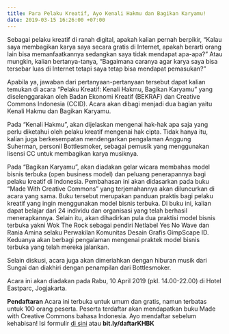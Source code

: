 ```yaml
---
title: Para Pelaku Kreatif, Ayo Kenali Hakmu dan Bagikan Karyamu!
date: 2019-03-15 16:26:00 +07:00
---
```


Sebagai pelaku kreatif di ranah digital, apakah kalian pernah berpikir, “Kalau saya membagikan karya saya secara gratis di Internet, apakah berarti orang lain bisa memanfaatkannya sedangkan saya tidak mendapat apa-apa?” Atau mungkin, kalian bertanya-tanya, “Bagaimana caranya agar karya saya bisa tersebar luas di Internet tetapi saya tetap bisa mendapat pemasukan?”

Apabila ya, jawaban dari pertanyaan-pertanyaan tersebut dapat kalian temukan di acara “Pelaku Kreatif: Kenali Hakmu, Bagikan Karyamu” yang diselenggarakan oleh Badan Ekonomi Kreatif (BEKRAF) dan Creative Commons Indonesia (CCID). Acara akan dibagi menjadi dua bagian yaitu Kenali Hakmu dan Bagikan Karyamu.

Pada “Kenali Hakmu”, akan dijelaskan mengenai hak-hak apa saja yang perlu diketahui oleh pelaku kreatif mengenai hak cipta. Tidak hanya itu, kalian juga berkesempatan mendengarkan pengalaman Anggung Suherman, personil Bottlesmoker, sebagai pemusik yang menggunakan lisensi CC untuk membagikan karya musiknya.

Pada “Bagikan Karyamu”, akan diadakan gelar wicara membahas model bisnis terbuka (open business model) dan peluang penerapannya bagi pelaku kreatif di Indonesia. Pembahasan ini akan didasarkan pada buku “Made With Creative Commons” yang terjemahannya akan diluncurkan di acara yang sama. Buku tersebut merupakan panduan praktis bagi pelaku kreatif yang ingin menggunakan model bisnis terbuka. Di buku ini, kalian dapat belajar dari 24 individu dan organisasi yang telah berhasil menerapkannya. Selain itu, akan dihadirkan pula dua praktisi model bisnis terbuka yakni Wok The Rock sebagai pendiri Netlabel Yes No Wave dan Rania Amina selaku Perwakilan Komunitas Desain Grafis GimpScape ID. Keduanya akan berbagi pengalaman mengenai praktek model bisnis terbuka yang telah mereka jalankan.

Selain diskusi, acara juga akan dimeriahkan dengan hiburan musik dari Sungai dan diakhiri dengan penampilan dari Bottlesmoker.

Acara ini akan diadakan pada Rabu, 10 April 2019 (pkl. 14.00-22.00) di Hotel Eastparc, Jogjakarta.

**Pendaftaran**
Acara ini terbuka untuk umum dan gratis, namun terbatas untuk 100 orang peserta. Peserta terdaftar akan mendapatkan buku Made with Creative Commons bahasa Indonesia.
Ayo mendaftar sebelum kehabisan! Isi formulir [di sini](https://docs.google.com/forms/d/e/1FAIpQLSd0Hbd5IZBgO2m68f1Q7crsvXOhpi8KzXX2k3szEmh67_yloA/viewform) atau  **bit.ly/daftarKHBK**